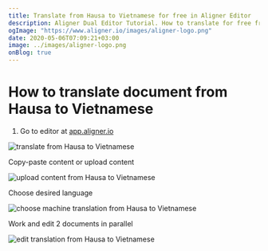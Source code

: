 ```yaml
---
title: Translate from Hausa to Vietnamese for free in Aligner Editor
description: Aligner Dual Editor Tutorial. How to translate for free from Hausa to Vietnamese. Aligner is multilingual document management platform. 
ogImage: "https://www.aligner.io/images/aligner-logo.png"
date: 2020-05-06T07:09:21+03:00
image: ../images/aligner-logo.png
onBlog: true
---
```


# How to translate document from Hausa to Vietnamese

1. Go to editor at [app.aligner.io](https://app.aligner.io "Aligner App web page")

![translate from Hausa to Vietnamese](../aligner-blank-editor.png "translate from Hausa to Vietnamese")

Copy-paste content or upload content

![upload content from Hausa to Vietnamese](../aligner-uploaded-document.png "upload content from Hausa to Vietnamese")

Choose desired language

![choose machine translation from Hausa to Vietnamese](../aligner-language-dropdown.png "choose machine translation from Hausa to Vietnamese")

Work and edit 2 documents in parallel

![edit translation from Hausa to Vietnamese](../aligner-double-sitded-editor.png "edit translation from Hausa to Vietnamese")

